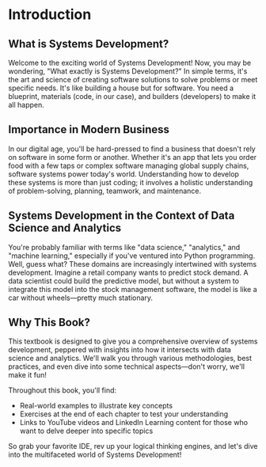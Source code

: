 # Introduction

## What is Systems Development?

Welcome to the exciting world of Systems Development! Now, you may be wondering, "What exactly is Systems Development?" In simple terms, it's the art and science of creating software solutions to solve problems or meet specific needs. It's like building a house but for software. You need a blueprint, materials (code, in our case), and builders (developers) to make it all happen. 

## Importance in Modern Business

In our digital age, you'll be hard-pressed to find a business that doesn't rely on software in some form or another. Whether it's an app that lets you order food with a few taps or complex software managing global supply chains, software systems power today's world. Understanding how to develop these systems is more than just coding; it involves a holistic understanding of problem-solving, planning, teamwork, and maintenance. 

## Systems Development in the Context of Data Science and Analytics

You're probably familiar with terms like "data science," "analytics," and "machine learning," especially if you've ventured into Python programming. Well, guess what? These domains are increasingly intertwined with systems development. Imagine a retail company wants to predict stock demand. A data scientist could build the predictive model, but without a system to integrate this model into the stock management software, the model is like a car without wheels—pretty much stationary. 

## Why This Book?

This textbook is designed to give you a comprehensive overview of systems development, peppered with insights into how it intersects with data science and analytics. We'll walk you through various methodologies, best practices, and even dive into some technical aspects—don't worry, we'll make it fun!

Throughout this book, you'll find:
- Real-world examples to illustrate key concepts
- Exercises at the end of each chapter to test your understanding
- Links to YouTube videos and LinkedIn Learning content for those who want to delve deeper into specific topics

So grab your favorite IDE, rev up your logical thinking engines, and let's dive into the multifaceted world of Systems Development!

